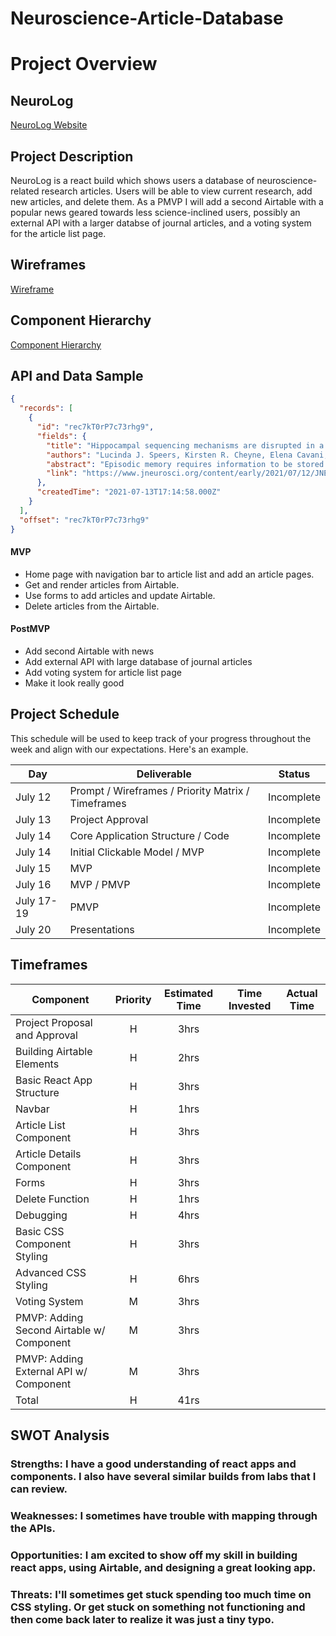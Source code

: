 # Neuroscience-Article-Database

# Project Overview

## NeuroLog

[NeuroLog Website](URL)

## Project Description

NeuroLog is a react build which shows users a database of neuroscience-related research articles. Users will be able to view current research, add new articles, and delete them. As a PMVP I will add a second Airtable with a popular news geared towards less science-inclined users, possibly an external API with a larger databse of journal articles, and a voting system for the article list page.

## Wireframes

[Wireframe](https://wireframe.cc/IsDCjP)

## Component Hierarchy

[Component Hierarchy](https://whimsical.com/p2-component-hiearchy-6mJuAWPjFT3EJXG5tZDDkM)

## API and Data Sample

```json
{
  "records": [
    {
      "id": "rec7kT0rP7c73rhg9",
      "fields": {
        "title": "Hippocampal sequencing mechanisms are disrupted in a maternal immune activation model of schizophrenia risk",
        "authors": "Lucinda J. Speers, Kirsten R. Cheyne, Elena Cavani, Tara Hayward, Robert Schmidt and David K. Bilkey",
        "abstract": "Episodic memory requires information to be stored and recalled in sequential order, and these processes are disrupted in schizophrenia. Hippocampal ph...",
        "link": "https://www.jneurosci.org/content/early/2021/07/12/JNEUROSCI.0730-21.2021"
      },
      "createdTime": "2021-07-13T17:14:58.000Z"
    }
  ],
  "offset": "rec7kT0rP7c73rhg9"
}
```

#### MVP

- Home page with navigation bar to article list and add an article pages.
- Get and render articles from Airtable.
- Use forms to add articles and update Airtable.
- Delete articles from the Airtable.

#### PostMVP

- Add second Airtable with news
- Add external API with large database of journal articles
- Add voting system for article list page
- Make it look really good

## Project Schedule

This schedule will be used to keep track of your progress throughout the week and align with our expectations. Here's an example.

| Day        | Deliverable                                        | Status     |
| ---------- | -------------------------------------------------- | ---------- |
| July 12    | Prompt / Wireframes / Priority Matrix / Timeframes | Incomplete |
| July 13    | Project Approval                                   | Incomplete |
| July 14    | Core Application Structure / Code                  | Incomplete |
| July 14    | Initial Clickable Model / MVP                      | Incomplete |
| July 15    | MVP                                                | Incomplete |
| July 16    | MVP / PMVP                                         | Incomplete |
| July 17-19 | PMVP                                               | Incomplete |
| July 20    | Presentations                                      | Incomplete |

## Timeframes

| Component                                 | Priority | Estimated Time | Time Invested | Actual Time |
| ----------------------------------------- | :------: | :------------: | :-----------: | :---------: |
| Project Proposal and Approval             |    H     |      3hrs      |               |             |
| Building Airtable Elements                |    H     |      2hrs      |               |             |
| Basic React App Structure                 |    H     |      3hrs      |               |             |
| Navbar                                    |    H     |      1hrs      |               |             |
| Article List Component                    |    H     |      3hrs      |               |             |
| Article Details Component                 |    H     |      3hrs      |               |             |
| Forms                                     |    H     |      3hrs      |               |             |
| Delete Function                           |    H     |      1hrs      |               |             |
| Debugging                                 |    H     |      4hrs      |               |             |
| Basic CSS Component Styling               |    H     |      3hrs      |               |             |
| Advanced CSS Styling                      |    H     |      6hrs      |               |             |
| Voting System                             |    M     |      3hrs      |               |             |
| PMVP: Adding Second Airtable w/ Component |    M     |      3hrs      |               |             |
| PMVP: Adding External API w/ Component    |    M     |      3hrs      |               |             |
| Total                                     |    H     |      41rs      |               |             |

## SWOT Analysis

### Strengths: I have a good understanding of react apps and components. I also have several similar builds from labs that I can review.

### Weaknesses: I sometimes have trouble with mapping through the APIs.

### Opportunities: I am excited to show off my skill in building react apps, using Airtable, and designing a great looking app.

### Threats: I'll sometimes get stuck spending too much time on CSS styling. Or get stuck on something not functioning and then come back later to realize it was just a tiny typo.
